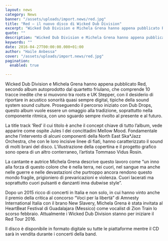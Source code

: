 ```yaml
---
layout: news
category: News
banner: "/assets/uploads/import.news/red.jpg"
title: "Red – il nuovo disco di Wicked Dub Division"
excerpt: "Wicked Dub Division e Michela Grena hanno appena pubblicato Red, secondo album autoprodotto dal quartetto friulano, che comprende 10 tracce inedite che si muovono tra roots e UK Stepper, con il desiderio di riportare in acustico sonorità quasi sempre digital, tipiche della sound system sound culture. Proseguendo il percorso iniziato con Dub Drops, questo album [&hellip"
quote: ""
description: "Wicked Dub Division e Michela Grena hanno appena pubblicato Red, secondo album autoprodotto dal quartetto friulano, che comprende 10 tracce inedite che si muovono tra roots e UK Stepper, con il desiderio di riportare in acustico sonorità quasi sempre digital, tipiche della sound system sound culture. Proseguendo il percorso iniziato con Dub Drops, questo album [&hellip"
keywords: ""
date: 2016-04-27T00:00:00.000+01:00
author: "Haile Anbessa"
cover: "/assets/uploads/import.news/red.jpg"
pagination:
  enabled: true

---
```


  
Wicked Dub Division e Michela Grena hanno appena pubblicato Red, secondo album autoprodotto dal quartetto friulano, che comprende 10 tracce inedite che si muovono tra roots e UK Stepper, con il desiderio di riportare in acustico sonorità quasi sempre digital, tipiche della sound system sound culture. Proseguendo il percorso iniziato con Dub Drops, questo album vuole essere un omaggio alla tradizione, soprattutto nella componente ritmica, con uno sguardo sempre rivolto al presente e al futuro.

La title track ‘Red’ il cui titolo è anche il concept chiave di tutto l’album, vede apparire come ospite Jules I dei concittadini Mellow Mood. Fondamentale anche l’intervento di alcuni componenti della North East Ska\*Jazz Orchestra, che con le loro incisive linee di fiati, hanno caratterizzato il sound di molti brani del disco. L’illustrazione della copertina e il progetto grafico sono opera di un altro conterraneo, l’artista Tommaso Vidus Rosin.

La cantante e autrice Michela Grena descrive questo lavoro come “un inno alla forza di questo colore che è nella terra, nei cuori, nel sangue ma anche nelle guerre e nelle devastazioni che purtroppo ancora rendono questo mondo fragile, prigioniero di prevaricazioni e violenza. Cuori lacerati ma soprattutto cuori pulsanti e danzanti inna dubwise style”.

Dopo un 2015 ricco di concerti in Italia e non solo, in cui hanno vinto anche il premio della critica al concorso “Voci per la libertà” di Amnesty International Italia con il brano New Slavery, Michela Grena è stata invitata al HeartBeat Festival di Guadalajara (Messico) come vocalist di Zion Train lo scorso febbraio. Attualmente i Wicked Dub Division stanno per iniziare il Red Tour 2016.

Il disco è disponibile in formato digitale su tutte le piattaforme mentre il CD sarà in vendita durante i concerti della band.